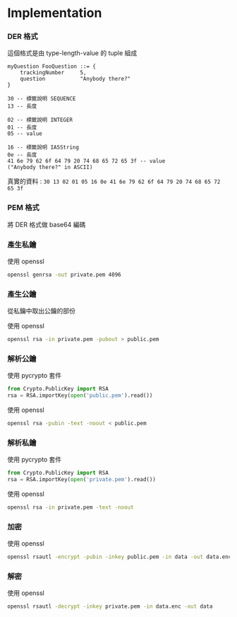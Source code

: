 # Implementation

### DER 格式

這個格式是由 type-length-value 的 tuple 組成

```
myQuestion FooQuestion ::= {
    trackingNumber     5,
    question           "Anybody there?"
}
```

```
30 -- 標籤說明 SEQUENCE
13 -- 長度

02 -- 標籤說明 INTEGER
01 -- 長度
05 -- value

16 -- 標籤說明 IA5String
0e -- 長度
41 6e 79 62 6f 64 79 20 74 68 65 72 65 3f -- value 
("Anybody there?" in ASCII)
```

真實的資料 : `30 13 02 01 05 16 0e 41 6e 79 62 6f 64 79 20 74 68 65 72 65 3f`

### PEM 格式

將 DER 格式做 base64 編碼

### 產生私鑰

使用 openssl

```bash
openssl genrsa -out private.pem 4096
```

### 產生公鑰

從私鑰中取出公鑰的部份

使用 openssl

```bash
openssl rsa -in private.pem -pubout > public.pem
```

### 解析公鑰

使用 pycrypto 套件

```py
from Crypto.PublicKey import RSA
rsa = RSA.importKey(open('public.pem').read())
```

使用 openssl

```bash
openssl rsa -pubin -text -noout < public.pem
```

### 解析私鑰

使用 pycrypto 套件

```py
from Crypto.PublicKey import RSA
rsa = RSA.importKey(open('private.pem').read())
```

使用 openssl

```bash
openssl rsa -in private.pem -text -noout
```

### 加密

使用 openssl

```bash
openssl rsautl -encrypt -pubin -inkey public.pem -in data -out data.enc
```

### 解密

使用 openssl

```bash
openssl rsautl -decrypt -inkey private.pem -in data.enc -out data
```



